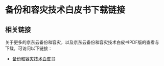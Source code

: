 # 备份和容灾技术白皮书下载链接

## 相关链接

关于更多的京东云备份和容灾，以及京东云备份和容灾技术白皮书PDF版的查看与下载，可访问以下链接：

- [备份和容灾技术白皮书](https://www.jdcloud.com/cn/jdcloud-whitepaper/all?wp=8#wp_list)
